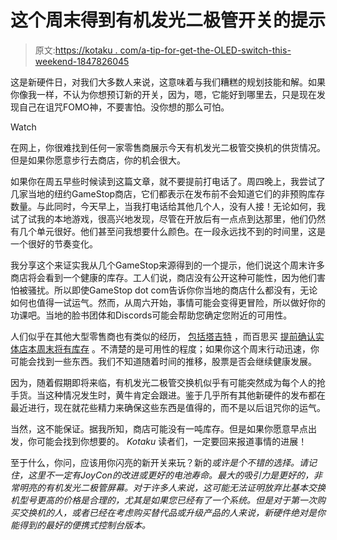 # 这个周末得到有机发光二极管开关的提示

> 原文:[https://kotaku . com/a-tip-for-get-the-OLED-switch-this-weekend-1847826045](https://kotaku.com/a-tip-for-getting-the-oled-switch-this-weekend-1847826045)

这是新硬件日，对我们大多数人来说，这意味着与我们糟糕的规划技能和解。如果你像我一样，不认为你想预订新的开关，因为，嗯，它能好到哪里去，只是现在发现自己在诅咒FOMO神，不要害怕。没你想的那么可怕。

Watch

在网上，你很难找到任何一家零售商展示今天有机发光二极管交换机的供货情况。但是如果你愿意步行去商店，你的机会很大。

如果你在周五早些时候读到这篇文章，就不要提前打电话了。周四晚上，我尝试了几家当地的纽约GameStop商店，它们都表示在发布前不会知道它们的非预购库存数量。与此同时，今天早上，当我打电话给其他几个人，没有人接！无论如何，我试了试我的本地游戏，很高兴地发现，尽管在开放后有一点点到达那里，他们仍然有几个单元很好。他们甚至问我想要什么颜色。在一段永远找不到的时间里，这是一个很好的节奏变化。

我分享这个来证实我从几个GameStop来源得到的一个提示，他们说这个周末许多商店将会看到一个健康的库存。工人们说，商店没有公开这种可能性，因为他们害怕被骚扰。所以即使GameStop dot com告诉你你当地的商店什么都没有，无论如何也值得一试运气。然而，从周六开始，事情可能会变得更冒险，所以做好你的功课吧。当地的脸书团体和Discords可能会帮助您确定您附近的可用性。

人们似乎在其他大型零售商也有类似的经历， [包括塔吉特](https://twitter.com/Jake_Randall_YT/status/1446450415390937088) ，而百思买 [提前确认实体店本周末将有库存](https://www.ign.com/articles/nintendo-switch-oled-restock-best-buy?utm_source=twitter) 。不清楚的是可用性的程度；如果你这个周末行动迅速，你可能会找到一些东西。我们不知道随着时间的推移，股票是否会继续健康发展。

因为，随着假期即将来临，有机发光二极管交换机似乎有可能突然成为每个人的抢手货。当这种情况发生时，黄牛肯定会跟进。鉴于几乎所有其他新硬件的发布都在最近进行，现在就花些精力来确保这些东西是值得的，而不是以后诅咒你的运气。

当然，这不能保证。据我所知，商店可能没有一吨库存。但是如果你愿意早点出发，你可能会找到你想要的。 *Kotaku* 读者们，一定要回来报道事情的进展！

至于什么，你问，应该用你闪亮的新开关来玩？新的[](https://kotaku.com/metroid-dread-the-kotaku-review-1847823602)*或许是个不错的选择。请记住，这里不一定有JoyCon的改进或更好的电池寿命。最大的吸引力是更好的，非常明亮的有机发光二极管屏幕。对于许多人来说，这可能无法证明放弃比基本交换机型号更高的价格是合理的，尤其是如果您已经有了一个系统。但是对于第一次购买交换机的人，或者已经在考虑购买替代品或升级产品的人来说，新硬件绝对是你能得到的最好的便携式控制台版本。*